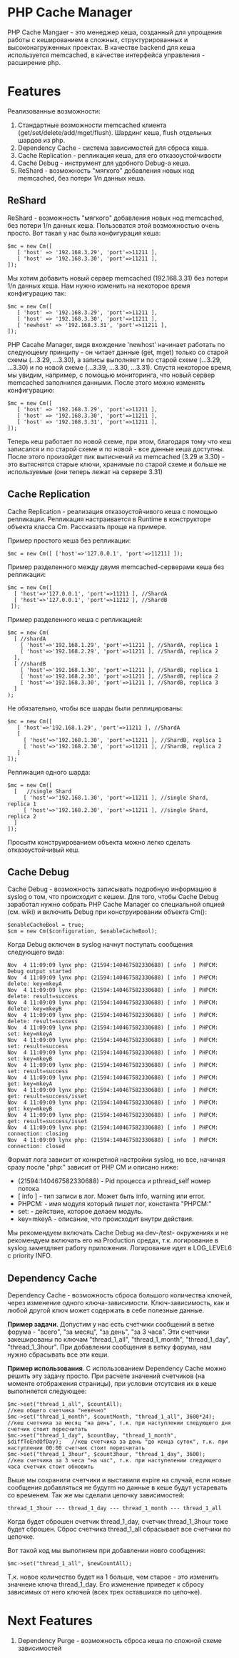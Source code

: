PHP Cache Manager
=================

PHP Cache Mangaer - это менеджер кеша, созданный для упрощения работы с кешированием в сложных, структурированных и высоконагруженных проектах.
В качестве backend для кеша используется memcached, в качестве интерфейса управления - расширение php.

# Features

Реализованные возможности:

1. Стандартные возможности memcached клиента (get/set/delete/add/mget/flush). Шардинг кеша, flush отдельных шардов из php.
2. Dependency Cache - система зависимостей для сброса кеша.
3. Cache Replication - репликация кеша, для его отказоустойчивости
4. Cache Debug - инструмент для удобного Debug-а кеша.
5. ReShard - возможность "мягкого" добавления новых нод memcached, без потери 1/n данных кеша.

## ReShard

ReShard - возможность "мягкого" добавления новых нод memcached, без потери 1/n данных кеша. Пользоватся этой возможностью очень просто. Вот такая у нас была конфигурация кеша:

    $mc = new Cm([
       [ 'host' => '192.168.3.29', 'port'=>11211 ],
       [ 'host' => '192.168.3.30', 'port'=>11211 ],
    ]);

Мы хотим добавить новый сервер memcached (192.168.3.31) без потери 1/n данных кеша. Нам нужно изменить на некоторое время конфигурацию так:

    $mc = new Cm([
       [ 'host' => '192.168.3.29', 'port'=>11211 ],
       [ 'host' => '192.168.3.30', 'port'=>11211 ],
       [ 'newhost' => '192.168.3.31', 'port'=>11211 ],
    ]);

PHP Cacahe Manager, видя вхождение 'newhost' начинает работать по следующему принципу - он читает данные (get, mget) только со старой схемы (...3.29, ...3.30), а записы выполняет и по старой схеме (...3.29, ...3.30) и по новой схеме (...3.39, ...3.30, ...3.31). Спустя некоторое время, мы увидим, например, с помощью мониторинга, что новый сервер memcached заполнился данными. После этого можно изменять конфигурацию:

    $mc = new Cm([
       [ 'host' => '192.168.3.29', 'port'=>11211 ],
       [ 'host' => '192.168.3.30', 'port'=>11211 ],
       [ 'host' => '192.168.3.31', 'port'=>11211 ],
    ]);

Теперь кеш работает по новой схеме, при этом, благодаря тому что кеш записался и по старой схеме и по новой - все данные кеша доступны. После этого произойдет пик вытиснений из memcached (3.29 и 3.30) - это вытяснятся старые ключи, хранимые по старой схеме и больше не используемые (они теперь лежат на сервере 3.31)

## Cache Replication

Cache Replication - реализация отказоустойчивого кеша с помощью репликации. Репликация настраивается в Runtime в конструкторе объекта класса Cm. Рассказать проще на примере.

Пример простого кеша без репликации:

    $mc = new Cm([ ['host'=>'127.0.0.1', 'port'=>11211] ]);

Пример разделенного между двумя memcached-серверами кеша без репликации:

    $mc = new Cm([ 
      [ 'host'=>'127.0.0.1', 'port'=>11211 ], //ShardA
      [ 'host'=>'127.0.0.1', 'port'=>11212 ], //ShardB
     ]);

Пример разделенного кеша с репликацией:

    $mc = new Cm(
      [ //shardA
        [ 'host'=>'192.168.1.29', 'port'=>11211 ], //ShardA, replica 1
        [ 'host'=>'192.168.2.29', 'port'=>11211 ], //ShardA, replica 2
      ],
      [ //shardB
        [ 'host'=>'192.168.1.30', 'port'=>11211 ], //ShardB, replica 1
        [ 'host'=>'192.168.2.30', 'port'=>11211 ], //ShardB, replica 2
        [ 'host'=>'192.168.3.30', 'port'=>11211 ], //ShardB, replica 3
      ]
    );

Не обязательно, чтобы все шарды были реплицированы:

    $mc = new Cm([
       [ 'host'=>'192.168.1.29', 'port'=>11211 ], //ShardA
       [
         [ 'host'=>'192.168.1.30', 'port'=>11211 ], //ShardB, replica 1
         [ 'host'=>'192.168.2.30', 'port'=>11211 ], //ShardB, replica 2
       ]
    ]);

Репликация одного шарда:

    $mc = new Cm([
      [   //single Shard
         [ 'host'=>'192.168.1.30', 'port'=>11211 ], //single Shard, replica 1
         [ 'host'=>'192.168.2.30', 'port'=>11211 ], //single Shard, replica 2
      ]
    ]);

Просытм конструированием объекта можно легко сделать отказоустойчивый кеш.

## Cache Debug

Cache Debug - возможность записывать подробную информацию в syslog о том, что происходит с кешем. Для того, чтобы Cache Debug заработал
нужно собрать PHP Cache Manager со специальной опцией (см. wiki) и включить Debug при конструировании объекта Cm():

    $enableCacheBool = true;
    $cm = new Cm($configuration, $enableCacheBool);

Когда Debug включен в syslog начнут поступать сообщения следующего вида:

    Nov  4 11:09:09 lynx php: (21594:140467582330688) [ info  ] PHPCM: Debug output started
    Nov  4 11:09:09 lynx php: (21594:140467582330688) [ info  ] PHPCM: delete: key=mkeyA
    Nov  4 11:09:09 lynx php: (21594:140467582330688) [ info  ] PHPCM: delete: result=success
    Nov  4 11:09:09 lynx php: (21594:140467582330688) [ info  ] PHPCM: delete: key=mkeyB
    Nov  4 11:09:09 lynx php: (21594:140467582330688) [ info  ] PHPCM: delete: result=success
    Nov  4 11:09:09 lynx php: (21594:140467582330688) [ info  ] PHPCM: set: key=mkeyA
    Nov  4 11:09:09 lynx php: (21594:140467582330688) [ info  ] PHPCM: set: result=success
    Nov  4 11:09:09 lynx php: (21594:140467582330688) [ info  ] PHPCM: set: key=mkeyB
    Nov  4 11:09:09 lynx php: (21594:140467582330688) [ info  ] PHPCM: set: result=success
    Nov  4 11:09:09 lynx php: (21594:140467582330688) [ info  ] PHPCM: get: key=mkeyA
    Nov  4 11:09:09 lynx php: (21594:140467582330688) [ info  ] PHPCM: get: result=success/isset
    Nov  4 11:09:09 lynx php: (21594:140467582330688) [ info  ] PHPCM: get: key=mkeyB
    Nov  4 11:09:09 lynx php: (21594:140467582330688) [ info  ] PHPCM: get: result=success/isset
    Nov  4 11:09:09 lynx php: (21594:140467582330688) [ info  ] PHPCM: connection: closing
    Nov  4 11:09:09 lynx php: (21594:140467582330688) [ info  ] PHPCM: connection: closed

Формат лога зависит от конкретной настройки syslog, но все, начиная сразу после "php:" зависит от PHP CM и описано ниже:

* (21594:140467582330688) - Pid процесса и pthread_self номер потока
* [ info ] - тип записи в лог. Может быть info, warning или error.
* PHPCM: - имя модуля который пишет лог, константа "PHPCM:"
* set: - действие, которое делаем модуль.
* key=mkeyA - описание, что происходит внутри действия.

Мы рекомендуем включать Cache Debug на dev-/test- окружениях и не рекомендуем включать его на Production средах, т.к. логирование в syslog
заметдляет работу приложения. Логирование идет в LOG_LEVEL6 с priority INFO.


## Dependency Cache

Dependency Cache - возможность сброса большого количества ключей, через изменение одного ключа-зависимости. Ключ-зависимость, как и любой
другой ключ может содержать в себе полезные данные.

**Пример задачи**. Допустим у нас есть счетчики сообщений в ветке форума - "всего", "за месяц", "за день", "за 3 часа".
Эти счетчики закешированы по ключам "thread_1_all", "thread_1_month", "thread_1_day", "thread_1_3hour".
При добавлении сообщения в ветку форума, нам нужно сбрасывать все эти кеши.

**Пример использования**. С использованием Dependency Cache можно решить эту задачу просто. При расчете значений счетчиков (на моменте отображения страницы),
при условии отсутсвия их в кеше выполняется следующее:

    $mc->set("thread_1_all", $countAll);                                      //кеш общего счетчика "невечно"
    $mc->set("thread_1_month", $countMonth, "thread_1_all", 3600*24);         //кеш счетчика за месяц "на день", т.к. при наступлении следующего дня счетчик стоит пересчитать
    $mc->set("thread_1_day", $countDay, "thread_1_month", $diffToEndOfDay);   //кеш счетчика за день "до конца суток", т.к. при наступлении 00:00 счетчик стоит пересчитать
    $mc->set("thread_1_3hour", $count3hour, "thread_1_day", 3600);            //кеш счетчика за 3 чеса "на час", т.к. при наступелении следующего часа счетчик стоит обновить

Выше мы сохранили счетчики и выставили expire на случай, если новые сообщения добавляться не будутm но данные в кеше будут устаревать со временем. Так же мы сделали цепочку зависимостей:

    thread_1_3hour --- thread_1_day --- thread_1_month --- thread_1_all

Когда будет сброшен счетчик thread_1_day, счетчик thread_1_3hour тоже будет сброшен. Сброс счетчика thread_1_all сбрасывает все счетчики по цепочке.

Вот такой код мы выполняем при добавлении новго сообщения:

    $mc->set("thread_1_all", $newCountAll);

Т.к. новое количество будет на 1 больше, чем старое - это изменить значнеие ключа thread_1_day. Его изменение приведет к сбросу зависимых от него ключей (всех трех оставшихся по цепочке).

# Next Features

1. Dependency Purge - возможность сброса кеша по сложной схеме зависимостей


